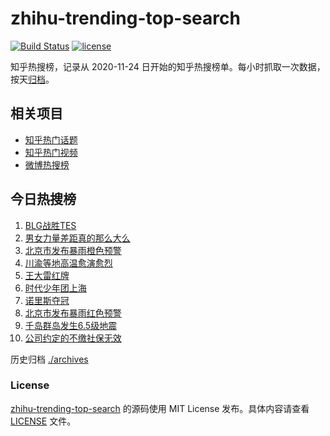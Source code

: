 # zhihu-trending-top-search

[![Build Status](https://github.com/justjavac/zhihu-trending-top-search/workflows/ci/badge.svg?branch=main)](https://github.com/justjavac/zhihu-trending-top-search/actions)
[![license](https://img.shields.io/github/license/justjavac/zhihu-trending-top-search)](https://github.com/justjavac/zhihu-trending-top-search/blob/main/LICENSE)

知乎热搜榜，记录从 2020-11-24
日开始的知乎热搜榜单。每小时抓取一次数据，按天[归档](./archives)。

## 相关项目

- [知乎热门话题](https://github.com/justjavac/zhihu-trending-hot-questions)
- [知乎热门视频](https://github.com/justjavac/zhihu-trending-hot-video)
- [微博热搜榜](https://github.com/justjavac/weibo-trending-hot-search)

## 今日热搜榜

<!-- BEGIN -->
<!-- 最后更新时间 Tue Aug 05 2025 07:09:25 GMT+0800 (China Standard Time) -->

1. [BLG战胜TES](https://www.zhihu.com/search?q=BLG战胜TES)
1. [男女力量差距真的那么大么](https://www.zhihu.com/search?q=男女力量差距真的那么大么)
1. [北京市发布暴雨橙色预警](https://www.zhihu.com/search?q=北京市发布暴雨橙色预警)
1. [川渝等地高温愈演愈烈](https://www.zhihu.com/search?q=川渝等地高温愈演愈烈)
1. [王大雷红牌](https://www.zhihu.com/search?q=王大雷红牌)
1. [时代少年团上海](https://www.zhihu.com/search?q=时代少年团上海)
1. [诺里斯夺冠](https://www.zhihu.com/search?q=诺里斯夺冠)
1. [北京市发布暴雨红色预警](https://www.zhihu.com/search?q=北京市发布暴雨红色预警)
1. [千岛群岛发生6.5级地震](https://www.zhihu.com/search?q=千岛群岛发生6.5级地震)
1. [公司约定的不缴社保无效](https://www.zhihu.com/search?q=公司约定的不缴社保无效)

<!-- END -->

历史归档 [./archives](./archives)

### License

[zhihu-trending-top-search](https://github.com/justjavac/zhihu-trending-top-search)
的源码使用 MIT License 发布。具体内容请查看 [LICENSE](./LICENSE) 文件。

